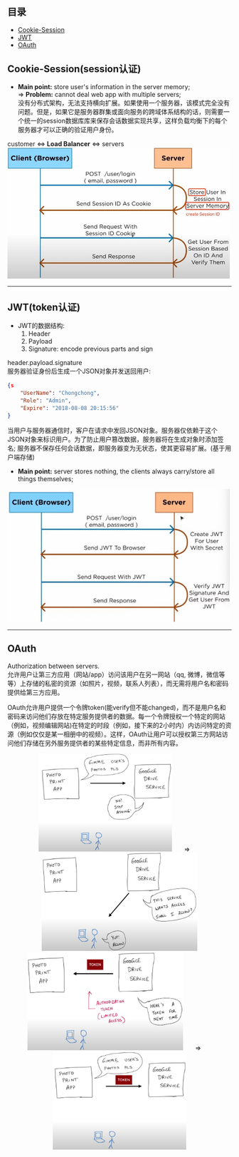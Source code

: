 
## 目录
- [Cookie-Session](#cookie-sessionsession认证)   
- [JWT](#jwttoken认证)
- [OAuth](#oauth)

## Cookie-Session(session认证)
- **Main point:** store user's information in the server memory;  
=> **Problem:** cannot deal web app with multiple servers;  
没有分布式架构，无法支持横向扩展。如果使用一个服务器，该模式完全没有问题。但是，如果它是服务器群集或面向服务的跨域体系结构的话，则需要一个统一的session数据库库来保存会话数据实现共享，这样负载均衡下的每个服务器才可以正确的验证用户身份。

customer <=> **Load Balancer** <=> servers
<img src="../Web/images/Authorization/Cookie-Session.png" width="500px">


---
## JWT(token认证)
- JWT的数据结构:  
    1. Header
    2. Payload
    3. Signature: encode previous parts and sign 
   
header.payload.signature   
服务器验证身份后生成一个JSON对象并发送回用户:
```json
{s
    "UserName": "Chongchong",
    "Role": "Admin",
    "Expire": "2018-08-08 20:15:56"
}
```   
当用户与服务器通信时，客户在请求中发回JSON对象。服务器仅依赖于这个JSON对象来标识用户。为了防止用户篡改数据，服务器将在生成对象时添加签名; 服务器不保存任何会话数据，即服务器变为无状态，使其更容易扩展。(基于用户端存储)

- **Main point:** server stores nothing, the clients always carry/store all things themselves;   

<img src="../Web/images/Authorization/JWT.png" width="500px">

---
## OAuth
Authorization between servers.   
允许用户让第三方应用（网站/app）访问该用户在另一网站（qq, 微博，微信等等）上存储的私密的资源（如照片，视频，联系人列表），而无需将用户名和密码提供给第三方应用。 

OAuth允许用户提供一个令牌token(能verify但不能changed)，而不是用户名和密码来访问他们存放在特定服务提供者的数据。每一个令牌授权一个特定的网站（例如，视频编辑网站)在特定的时段（例如，接下来的2小时内）内访问特定的资源（例如仅仅是某一相册中的视频）。这样，OAuth让用户可以授权第三方网站访问他们存储在另外服务提供者的某些特定信息，而非所有内容。


<center>
    <img src="../Web/images/Authorization/OAuth1.png" width="300" height="220"/> 
    &nbsp;&nbsp;&nbsp;&nbsp;&nbsp; =>  
    &nbsp;&nbsp;&nbsp;&nbsp;&nbsp;
    <img src="../Web/images/Authorization/OAuth2.png" width="350" height="220"/>
<center>
    
<center>
    <img src="../Web/images/Authorization/OAuth3.png" width="350" height="220"/>
    &nbsp;&nbsp;&nbsp;&nbsp;&nbsp; =>  
    &nbsp;&nbsp;&nbsp;&nbsp;&nbsp;
    <img src="../Web/images/Authorization/OAuth4.png" width="300" height="220"/>
<center>


